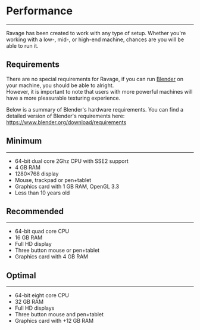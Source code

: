 # Performance

---

Ravage has been created to work with any type of setup. Whether you're working
with a low-, mid-, or high-end machine, chances are you will be able to run it.

## Requirements

There are no special requirements for Ravage, if you can run
<a href="https://www.blender.org" target="_blank">Blender</a>
on your machine, you should be able to alright.  
However, it is important to note that users with more powerful machines will
have a more pleasurable texturing experience.

Below is a summary of Blender's hardware requirements. You can find a detailed
version of Blender's requirements here:  
<a href="https://www.blender.org/download/requirements" target="_blank">
https://www.blender.org/download/requirements</a>

<div class="round-box">
  <h2>Minimum</h2>
  <hr class="line">
  <ul style="margin-bottom: 0;">
    <li>64-bit dual core 2Ghz CPU with SSE2 support</li>
    <li>4 GB RAM</li>
    <li>1280×768 display</li>
    <li>Mouse, trackpad or pen+tablet</li>
    <li>Graphics card with 1 GB RAM, OpenGL 3.3</li>
    <li>Less than 10 years old</li>
  </ul>
</div>

<div class="round-box">
  <h2>Recommended</h2>
  <hr class="line">
  <ul style="margin-bottom: 0;">
    <li>64-bit quad core CPU</li>
    <li>16 GB RAM</li>
    <li>Full HD display</li>
    <li>Three button mouse or pen+tablet</li>
    <li>Graphics card with 4 GB RAM</li>
  </ul>
</div>

<div class="round-box">
  <h2>Optimal</h2>
  <hr class="line">
  <ul style="margin-bottom: 0;">
    <li>64-bit eight core CPU</li>
    <li>32 GB RAM</li>
    <li>Full HD displays</li>
    <li>Three button mouse and pen+tablet</li>
    <li>Graphics card with +12 GB RAM</li>
  </ul>
</div>
